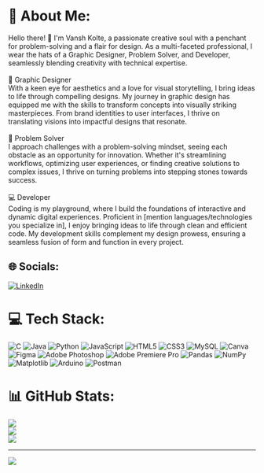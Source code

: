 # 💫 About Me:
Hello there! 👋 I'm  Vansh Kolte, a passionate creative soul with a penchant for problem-solving and a flair for design. As a multi-faceted professional, I wear the hats of a Graphic Designer, Problem Solver, and Developer, seamlessly blending creativity with technical expertise.<br><br>🎨 Graphic Designer<br>With a keen eye for aesthetics and a love for visual storytelling, I bring ideas to life through compelling designs. My journey in graphic design has equipped me with the skills to transform concepts into visually striking masterpieces. From brand identities to user interfaces, I thrive on translating visions into impactful designs that resonate.<br><br>🧠 Problem Solver<br>I approach challenges with a problem-solving mindset, seeing each obstacle as an opportunity for innovation. Whether it's streamlining workflows, optimizing user experiences, or finding creative solutions to complex issues, I thrive on turning problems into stepping stones towards success.<br><br>💻 Developer<br>Coding is my playground, where I build the foundations of interactive and dynamic digital experiences. Proficient in [mention languages/technologies you specialize in], I enjoy bringing ideas to life through clean and efficient code. My development skills complement my design prowess, ensuring a seamless fusion of form and function in every project.


## 🌐 Socials:
[![LinkedIn](https://img.shields.io/badge/LinkedIn-%230077B5.svg?logo=linkedin&logoColor=white)](https://linkedin.com/in/https://www.linkedin.com/in/vansh-kolte-0a3217265/) 

# 💻 Tech Stack:
![C](https://img.shields.io/badge/c-%2300599C.svg?style=for-the-badge&logo=c&logoColor=white) ![Java](https://img.shields.io/badge/java-%23ED8B00.svg?style=for-the-badge&logo=openjdk&logoColor=white) ![Python](https://img.shields.io/badge/python-3670A0?style=for-the-badge&logo=python&logoColor=ffdd54) ![JavaScript](https://img.shields.io/badge/javascript-%23323330.svg?style=for-the-badge&logo=javascript&logoColor=%23F7DF1E) ![HTML5](https://img.shields.io/badge/html5-%23E34F26.svg?style=for-the-badge&logo=html5&logoColor=white) ![CSS3](https://img.shields.io/badge/css3-%231572B6.svg?style=for-the-badge&logo=css3&logoColor=white) ![MySQL](https://img.shields.io/badge/mysql-%2300000f.svg?style=for-the-badge&logo=mysql&logoColor=white) ![Canva](https://img.shields.io/badge/Canva-%2300C4CC.svg?style=for-the-badge&logo=Canva&logoColor=white) ![Figma](https://img.shields.io/badge/figma-%23F24E1E.svg?style=for-the-badge&logo=figma&logoColor=white) ![Adobe Photoshop](https://img.shields.io/badge/adobe%20photoshop-%2331A8FF.svg?style=for-the-badge&logo=adobe%20photoshop&logoColor=white) ![Adobe Premiere Pro](https://img.shields.io/badge/Adobe%20Premiere%20Pro-9999FF.svg?style=for-the-badge&logo=Adobe%20Premiere%20Pro&logoColor=white) ![Pandas](https://img.shields.io/badge/pandas-%23150458.svg?style=for-the-badge&logo=pandas&logoColor=white) ![NumPy](https://img.shields.io/badge/numpy-%23013243.svg?style=for-the-badge&logo=numpy&logoColor=white) ![Matplotlib](https://img.shields.io/badge/Matplotlib-%23ffffff.svg?style=for-the-badge&logo=Matplotlib&logoColor=black) ![Arduino](https://img.shields.io/badge/-Arduino-00979D?style=for-the-badge&logo=Arduino&logoColor=white) ![Postman](https://img.shields.io/badge/Postman-FF6C37?style=for-the-badge&logo=postman&logoColor=white)
# 📊 GitHub Stats:
![](https://github-readme-stats.vercel.app/api?username=Vanshkolte&theme=dark&hide_border=false&include_all_commits=false&count_private=false)<br/>
![](https://github-readme-streak-stats.herokuapp.com/?user=Vanshkolte&theme=dark&hide_border=false)<br/>
![](https://github-readme-stats.vercel.app/api/top-langs/?username=Vanshkolte&theme=dark&hide_border=false&include_all_commits=false&count_private=false&layout=compact)

---
[![](https://visitcount.itsvg.in/api?id=Vanshkolte&icon=0&color=0)](https://visitcount.itsvg.in)

<!-- Proudly created with GPRM ( https://gprm.itsvg.in ) -->
